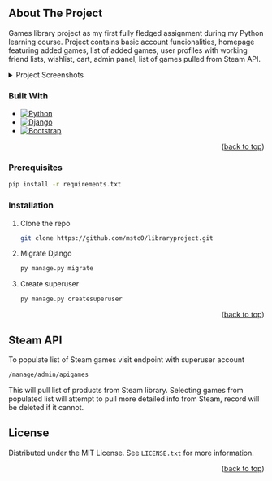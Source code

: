 ## About The Project

Games library project as my first fully fledged assignment during my Python learning course.
Project contains basic account funcionalities, homepage featuring added games, list of added games, user profiles with working friend lists, wishlist, cart, admin panel, list of games pulled from Steam API.

<details>
  <summary>Project Screenshots</summary>
  <IMG src="https://i.imgur.com/rudtgj9.png"/>
  <IMG src="https://i.imgur.com/Zww6D79.png"/>
  <IMG src="https://i.imgur.com/7kN9OIs.png"/>
  <IMG src="https://i.imgur.com/1qIQnZq.png"/>
  <IMG src="https://i.imgur.com/ulRTqAo.png"/>
  <IMG src="https://i.imgur.com/bv70tlY.png"/>
  <IMG src="https://i.imgur.com/hy3sJWy.png"/>
</details>


### Built With

* [![Python][Python]][Python-url]
* [![Django][Django]][Django-url]
* [![Bootstrap][Bootstrap.com]][Bootstrap-url]

<p align="right">(<a href="#readme-top">back to top</a>)</p>



### Prerequisites


  ```sh
  pip install -r requirements.txt
  ```

### Installation

1. Clone the repo
   ```sh
   git clone https://github.com/mstc0/libraryproject.git
   ```
2. Migrate Django
   ```sh
   py manage.py migrate
   ```
3. Create superuser
   ```sh
   py manage.py createsuperuser
   ```

<p align="right">(<a href="#readme-top">back to top</a>)</p>



<!-- USAGE EXAMPLES -->
## Steam API

To populate list of Steam games visit endpoint with superuser account
   ```sh
   /manage/admin/apigames
   ```
This will pull list of products from Steam library. Selecting games from populated list will attempt to pull more detailed info from Steam, record will be deleted if it cannot.



<!-- LICENSE -->
## License

Distributed under the MIT License. See `LICENSE.txt` for more information.

<p align="right">(<a href="#readme-top">back to top</a>)</p>





<!-- MARKDOWN LINKS & IMAGES -->
<!-- https://www.markdownguide.org/basic-syntax/#reference-style-links -->
[Python]: https://img.shields.io/badge/python-3670A0?style=for-the-badge&logo=python&logoColor=ffdd54
[Python-url]: https://www.python.org/
[Django]: https://img.shields.io/badge/Django-092E20?style=for-the-badge&logo=django&logoColor=green
[Django-url]: https://www.djangoproject.com/
[Bootstrap.com]: https://img.shields.io/badge/Bootstrap-563D7C?style=for-the-badge&logo=bootstrap&logoColor=white
[Bootstrap-url]: https://getbootstrap.com
